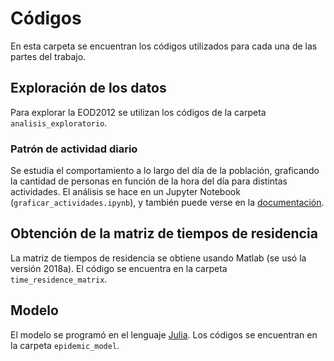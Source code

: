 # Códigos

En esta carpeta se encuentran los códigos utilizados para cada una de las partes del trabajo.

## Exploración de los datos
Para explorar la EOD2012 se utilizan los códigos de la carpeta `analisis_exploratorio`.

### Patrón de actividad diario
Se estudia el comportamiento a lo largo del día de la población, graficando la cantidad de personas en función de la hora del día para distintas actividades. El análisis se hace en un Jupyter Notebook (`graficar_actividades.ipynb`), y también puede verse en la [documentación](../../GitHub/doc/graficar_actividades.html).

## Obtención de la matriz de tiempos de residencia
La matriz de tiempos de residencia se obtiene usando Matlab (se usó la versión 2018a). El código se encuentra en la carpeta `time_residence_matrix`.

## Modelo
El modelo se programó en el lenguaje [Julia](https://julialang.org/). Los códigos se encuentran en la carpeta `epidemic_model`.
